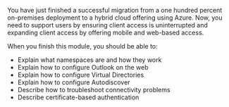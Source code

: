 You have just finished a successful migration from a one hundred percent on-premises deployment to a hybrid cloud offering using Azure. Now, you need to support users by ensuring client access is uninterrupted and expanding client access by offering mobile and web-based access. 

When you finish this module, you should be able to:  

- Explain what namespaces are and how they work 
- Explain how to configure Outlook on the web 
- Explain how to configure Virtual Directories 
- Explain how to configure Autodiscover 
- Describe how to troubleshoot connectivity problems  
- Describe certificate-based authentication  